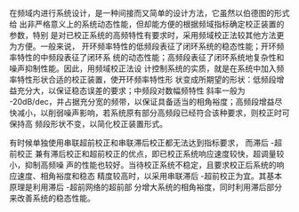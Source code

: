 ​		在频域内进行系统设计，是一种间接而又简单的设计方法，它虽然以伯德图的形式给
出非严格意义上的系统动态性能，但却能方便的根据频域指标确定校正装置的参数，特别
是对已校正系统的高频特性有要求时，采用频域校正法较其他方法更为方便。一般来说，
开环频率特性的低频段表征了闭环系统的稳态性能；开环频率特性的中频段表征了闭环系
统的动态性能；高频段表征了闭环系统地复杂性和噪声抑制性能。因此，用频域校正法设
计控制系统的实质，就是在系统中加入频率特性形状合适的校正装置，使开环频率特性形
状变成所期望的形状：低频段增益充分大，以保证稳态误差的要求；中频段对数幅频特性
斜率一般为 -20dB/dec，并占据充分宽的频带，以保证具备适当的相角裕度；高频段增益尽
快减小，以削弱噪声影响，若系统原有部分高频段已经符合该种要求，则校正时可保持高
频段形状不变，以简化校正装置形式。



有时候单独使用串联超前校正和串联滞后校正都无法达到指标要求， 而滞后 -超前校正
兼有滞后校正和超前校正的优点，即已校正系统响应速度较快，超调量较小，抑制高频噪
声的性能也较好。当待校正系统不稳定，且要求校正后系统的响应速度、相角裕度和稳态
精度较高时，以采用串联滞后 -超前校正为宜。其基本原理是利用滞后 -超前网络的超前部
分增大系统的相角裕度，同时利用滞后部分来改善系统的稳态性能。


